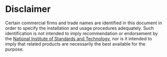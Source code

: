 # Disclaimer

Certain commercial firms and trade names are identified in this document
in order to specify the installation and usage procedures adequately.
Such identification is not intended to imply recommendation or
endorsement by the [National Institute of Standards and
Technology](http://www.nist.gov), nor is it intended to imply that
related products are necessarily the best available for the purpose.
